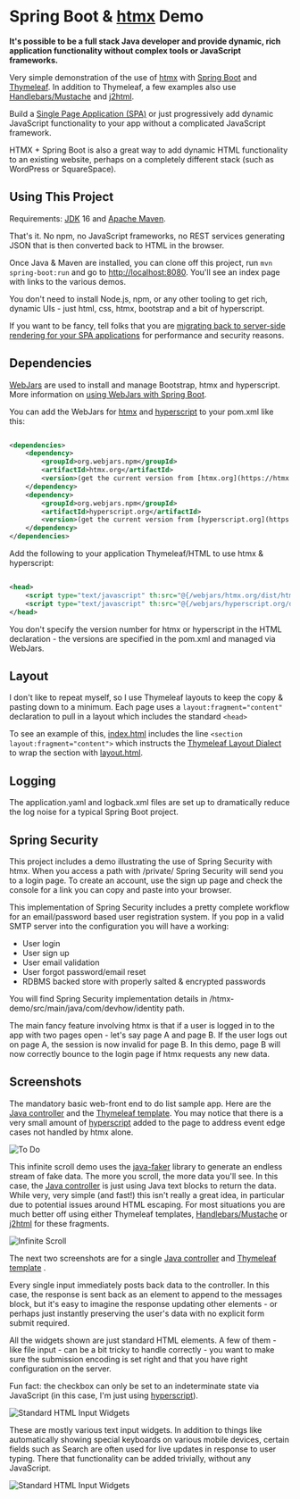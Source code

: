 # Spring Boot & [htmx](https://htmx.org/) Demo

**It's possible to be a full stack Java developer and provide dynamic, rich application functionality without complex
tools or JavaScript frameworks.**

Very simple demonstration of the use of [htmx](https://htmx.org)
with [Spring Boot](https://spring.io/projects/spring-boot)
and [Thymeleaf](https://www.thymeleaf.org). In addition to Thymeleaf, a few examples also use
[Handlebars/Mustache](https://github.com/jknack/handlebars.java) and [j2html](https://j2html.com/).

Build a [Single Page Application (SPA)](https://en.wikipedia.org/wiki/Single-page_application) or just progressively add
dynamic JavaScript functionality to your app without a complicated JavaScript framework.

HTMX + Spring Boot is also a great way to add dynamic HTML functionality to an existing website, perhaps on a completely
different stack (such as WordPress or SquareSpace).

## Using This Project

Requirements: [JDK](https://adoptopenjdk.net/?variant=openjdk16) 16 and [Apache Maven](https://maven.apache.org/).

That's it. No npm, no JavaScript frameworks, no REST services generating JSON that is then converted back to HTML in the
browser.

Once Java & Maven are installed, you can clone off this project, run `mvn spring-boot:run`
and go to [http://localhost:8080](http://localhost:8080). You'll see an index page with links to the various demos.

You don't need to install Node.js, npm, or any other tooling to get rich, dynamic UIs - just html, css, htmx, bootstrap
and a bit of hyperscript.

If you want to be fancy, tell folks that you
are [migrating back to server-side rendering for your SPA applications](https://blog.asayer.io/server-side-rendering-ssr-with-react)
for performance and security reasons.

## Dependencies

[WebJars](https://www.webjars.org) are used to install and manage Bootstrap, htmx and hyperscript. More information
on [using WebJars with Spring Boot](https://www.webjars.org/documentation#springboot).

You can add the WebJars for [htmx](https://htmx.org/) and [hyperscript](https://hyperscript.org/) to your pom.xml like
this:

```xml

<dependencies>
    <dependency>
        <groupId>org.webjars.npm</groupId>
        <artifactId>htmx.org</artifactId>
        <version>(get the current version from [htmx.org](https://htmx.org))</version>
    </dependency>
    <dependency>
        <groupId>org.webjars.npm</groupId>
        <artifactId>hyperscript.org</artifactId>
        <version>(get the current version from [hyperscript.org](https://hyperscript.org))</version>
    </dependency>
</dependencies>
```

Add the following to your application Thymeleaf/HTML to use htmx & hyperscript:

```xml

<head>
    <script type="text/javascript" th:src="@{/webjars/htmx.org/dist/htmx.min.js}"></script>
    <script type="text/javascript" th:src="@{/webjars/hyperscript.org/dist/_hyperscript.js}"></script>
</head>
```

You don't specify the version number for htmx or hyperscript in the HTML declaration - the versions are specified in the
pom.xml and managed via WebJars.

## Layout

I don't like to repeat myself, so I use Thymeleaf layouts to keep the copy & pasting down to a minimum. Each page uses
a `layout:fragment="content"` declaration to pull in a layout which includes the standard `<head>`

To see an example of
this, [index.html](https://github.com/wiverson/htmx-demo/blob/master/src/main/resources/templates/index.html)
includes the line `<section layout:fragment="content">` which instructs the
[Thymeleaf Layout Dialect](https://github.com/ultraq/thymeleaf-layout-dialect) to wrap the section with
[layout.html](https://github.com/wiverson/htmx-demo/blob/master/src/main/resources/templates/layout.html).

## Logging

The application.yaml and logback.xml files are set up to dramatically reduce the log noise for a typical Spring Boot
project.

## Spring Security

This project includes a demo illustrating the use of Spring Security with htmx. When you access a path with /private/
Spring Security will send you to a login page. To create an account, use the sign up page and check the console for a
link you can copy and paste into your browser.

This implementation of Spring Security includes a pretty complete workflow for an email/password based user registration
system. If you pop in a valid SMTP server into the configuration you will have a working:

- User login
- User sign up
- User email validation
- User forgot password/email reset
- RDBMS backed store with properly salted & encrypted passwords

You will find Spring Security implementation details in /htmx-demo/src/main/java/com/devhow/identity path.

The main fancy feature involving htmx is that if a user is logged in to the app with two pages open - let's say page A
and page B. If the user logs out on page A, the session is now invalid for page B. In this demo, page B will now
correctly bounce to the login page if htmx requests any new data.

## Screenshots

The mandatory basic web-front end to do list sample app. Here are the
[Java controller](https://github.com/wiverson/htmx-demo/blob/master/src/main/java/com/devhow/htmxdemo/demo/ToDoList.java)
and the [Thymeleaf template](https://github.com/wiverson/htmx-demo/blob/master/src/main/resources/templates/todo.html).
You may notice that there is a very small amount of [hyperscript](https://hyperscript.org) added to the page to address
event edge cases not handled by htmx alone.

![To Do](/www/images/todo.png)

This infinite scroll demo uses the [java-faker](https://github.com/DiUS/java-faker) library to generate an endless
stream of fake data. The more you scroll, the more data you'll see. In this case, the
[Java controller](https://github.com/wiverson/htmx-demo/blob/master/src/main/java/com/devhow/htmxdemo/demo/InfiniteScroll.java)
is just using Java text blocks to return the data. While very, very simple (and fast!) this isn't really a great idea,
in particular due to potential issues around HTML escaping. For most situations you are much better off using either
Thymeleaf templates, [Handlebars/Mustache](https://github.com/jknack/handlebars.java) or [j2html](https://j2html.com/)
for these fragments.

![Infinite Scroll](/www/images/infinite-scroll.png)

The next two screenshots are for a single
[Java controller](https://github.com/wiverson/htmx-demo/blob/master/src/main/java/com/devhow/htmxdemo/demo/InputCatalog.java)
and [Thymeleaf template](https://github.com/wiverson/htmx-demo/blob/master/src/main/resources/templates/input-catalog.html)
.

Every single input immediately posts back data to the controller. In this case, the response is sent back as an element
to append to the messages block, but it's easy to imagine the response updating other elements - or perhaps just
instantly preserving the user's data with no explicit form submit required.

All the widgets shown are just standard HTML elements. A few of them - like file input - can be a bit tricky to handle
correctly - you want to make sure the submission encoding is set right and that you have right configuration on the
server.

Fun fact: the checkbox can only be set to an indeterminate state via JavaScript (in this case, I'm just
using [hyperscript](https://hyperscript.org)).

![Standard HTML Input Widgets](/www/images/input-widgets-1.png)

These are mostly various text input widgets. In addition to things like automatically showing special keyboards on
various mobile devices, certain fields such as Search are often used for live updates in response to user typing. There
that functionality can be added trivially, without any JavaScript.

![Standard HTML Input Widgets](/www/images/input-widgets-2.png)
